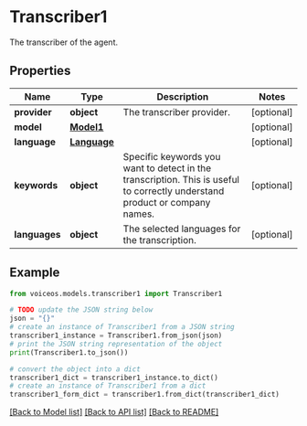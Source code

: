 # Transcriber1

The transcriber of the agent.

## Properties

Name | Type | Description | Notes
------------ | ------------- | ------------- | -------------
**provider** | **object** | The transcriber provider. | [optional] 
**model** | [**Model1**](Model1.md) |  | [optional] 
**language** | [**Language**](Language.md) |  | [optional] 
**keywords** | **object** | Specific keywords you want to detect in the transcription. This is useful to correctly understand product or company names. | [optional] 
**languages** | **object** | The selected languages for the transcription. | [optional] 

## Example

```python
from voiceos.models.transcriber1 import Transcriber1

# TODO update the JSON string below
json = "{}"
# create an instance of Transcriber1 from a JSON string
transcriber1_instance = Transcriber1.from_json(json)
# print the JSON string representation of the object
print(Transcriber1.to_json())

# convert the object into a dict
transcriber1_dict = transcriber1_instance.to_dict()
# create an instance of Transcriber1 from a dict
transcriber1_form_dict = transcriber1.from_dict(transcriber1_dict)
```
[[Back to Model list]](../README.md#documentation-for-models) [[Back to API list]](../README.md#documentation-for-api-endpoints) [[Back to README]](../README.md)


